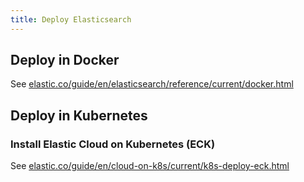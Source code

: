 ```yaml
---
title: Deploy Elasticsearch
---
```


## Deploy in Docker

See [elastic.co/guide/en/elasticsearch/reference/current/docker.html](https://www.elastic.co/guide/en/elasticsearch/reference/current/docker.html)


## Deploy in Kubernetes

### Install Elastic Cloud on Kubernetes (ECK)

See [elastic.co/guide/en/cloud-on-k8s/current/k8s-deploy-eck.html](https://www.elastic.co/guide/en/cloud-on-k8s/current/k8s-deploy-eck.html)
